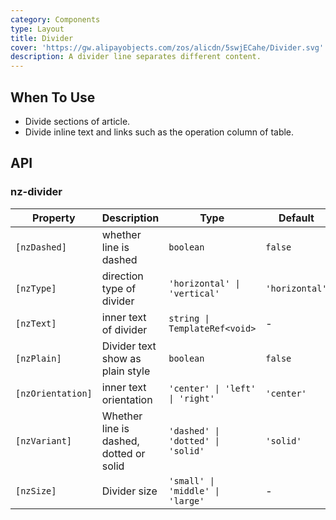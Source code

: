 ```yaml
---
category: Components
type: Layout
title: Divider
cover: 'https://gw.alipayobjects.com/zos/alicdn/5swjECahe/Divider.svg'
description: A divider line separates different content.
---
```


## When To Use

- Divide sections of article.
- Divide inline text and links such as the operation column of table.

## API

### nz-divider

| Property          | Description                             | Type                              | Default        | Version |
| ----------------- | --------------------------------------- | --------------------------------- | -------------- | ------- |
| `[nzDashed]`      | whether line is dashed                  | `boolean`                         | `false`        |
| `[nzType]`        | direction type of divider               | `'horizontal' \| 'vertical'`      | `'horizontal'` |
| `[nzText]`        | inner text of divider                   | `string \| TemplateRef<void>`     | -              |
| `[nzPlain]`       | Divider text show as plain style        | `boolean`                         | `false`        |
| `[nzOrientation]` | inner text orientation                  | `'center' \| 'left' \| 'right'`   | `'center'`     |
| `[nzVariant]`     | Whether line is dashed, dotted or solid | `'dashed' \| 'dotted' \| 'solid'` | `'solid'`      |
| `[nzSize]`        | Divider size                            | `'small' \| 'middle' \| 'large'`  | -              | 20.2.0  |
